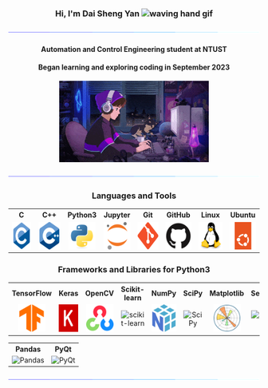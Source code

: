 <h3 align="center">Hi, I'm Dai Sheng Yan <img src="https://user-images.githubusercontent.com/72663882/171687151-bb31c996-c9d2-49c8-b593-734946893b23.gif" alt="waving hand gif" aria-hidden="true" width="30" /></h3>

<p align="center">
 <img alt="line" width="800" height="auto" src="/image/line.gif"/>
</p>

<h4 align="center">Automation and Control Engineering student at NTUST</h4>
<h4 align="center">Began learning and exploring coding in September 2023</h4>

<p align="center">
 <img alt="coding" width="300" height="auto" src="/image/coding.gif"/>
</p>

<p align="center">
 <img alt="line" width="800" height="auto" src="/image/line.gif"/>
</p>

<h3 align="center">Languages and Tools</h3>

<div align="center">
  <table>
    <tr>
      <th>C</th>
      <th>C++</th>
      <th>Python3</th>
      <th>Jupyter</th>
      <th>Git</th>
      <th>GitHub</th>
      <th>Linux</th>
      <th>Ubuntu</th>
    </tr>
    <tr>
      <td align="center">
        <img src="https://github.com/devicons/devicon/raw/master/icons/c/c-original.svg" title="C" alt="C" width="55" height="55"/>
      </td>
      <td align="center">
        <img src="https://raw.githubusercontent.com/devicons/devicon/master/icons/cplusplus/cplusplus-original.svg" title="C++" alt="C++" width="55" height="55"/>
      </td>
      <td align="center">
        <img src="https://github.com/devicons/devicon/raw/master/icons/python/python-original.svg" title="Python" alt="Python" width="55" height="55"/>
      </td>
      <td align="center">
        <img src="https://github.com/devicons/devicon/raw/master/icons/jupyter/jupyter-original.svg" title="Jupyter" alt="Jupyter" width="55" height="55"/>
      </td>
      <td align="center">
        <img src="https://github.com/devicons/devicon/raw/master/icons/git/git-original.svg" title="Git" alt="Git" width="55" height="55"/>
      </td>
      <td align="center">
        <img src="https://github.com/devicons/devicon/raw/master/icons/github/github-original.svg" title="GitHub" alt="GitHub" width="55" height="55"/>
      </td>
      <td align="center">
        <img src="https://github.com/devicons/devicon/blob/master/icons/linux/linux-original.svg" title="Linux" alt="Linux" width="55" height="55"/>
      </td>
      <td align="center">
        <img src="https://github.com/devicons/devicon/blob/master/icons/ubuntu/ubuntu-original.svg" title="Ubuntu" alt="Ubuntu" width="55" height="55"/>
      </td>
    </tr>
  </table>
</div>

<h3 align="center">Frameworks and Libraries for Python3</h3>

<div align="center">
  <table>
    <tr>
      <th>TensorFlow</th>
      <th>Keras</th>
      <th>OpenCV</th>
      <th>Scikit-learn</th>
      <th>NumPy</th>
      <th>SciPy</th>
      <th>Matplotlib</th>
      <th>Seaborn</th>
    </tr>
    <tr>
      <td align="center">
        <img src="https://github.com/devicons/devicon/raw/master/icons/tensorflow/tensorflow-original.svg" title="TensorFlow" alt="TensorFlow" width="55" height="55"/>
      </td>
      <td align="center">
        <img src="https://github.com/devicons/devicon/raw/master/icons/keras/keras-original.svg" title="Keras" alt="Keras" width="55" height="55"/>
      </td>
      <td align="center">
        <img src="https://github.com/devicons/devicon/raw/master/icons/opencv/opencv-original.svg" title="OpenCV" alt="OpenCV" width="55" height="55"/>
      </td>
      <td align="center">
        <img src="https://raw.githubusercontent.com/scikit-learn/scikit-learn/main/doc/logos/scikit-learn-logo.png" title="scikit-learn" alt="scikit-learn" width="55" height="55"/>
      </td>
      <td align="center">
        <img src="https://github.com/devicons/devicon/raw/master/icons/numpy/numpy-original.svg" title="NumPy" alt="NumPy" width="55" height="55"/>
      </td>
      <td align="center">
        <img src="https://upload.wikimedia.org/wikipedia/commons/b/b2/SCIPY_2.svg" title="SciPy" alt="SciPy" width="55" height="40"/>
      </td>
      <td align="center">
        <img src="https://github.com/devicons/devicon/raw/master/icons/matplotlib/matplotlib-original.svg" title="Matplotlib" alt="Matplotlib" width="55" height="55"/>
      </td>
      <td align="center">
        <img src="https://seaborn.pydata.org/_images/logo-tall-lightbg.svg" title="Seaborn" alt="Seaborn" width="55" height="55"/>
      </td>
    </tr>
  </table>
</div>

<div align="center">
  <table>
    <tr>
      <th>Pandas</th>
      <th>PyQt</th>
    </tr>
    <tr>
      <td align="center">
        <img src="https://upload.wikimedia.org/wikipedia/commons/2/22/Pandas_mark.svg" title="Pandas" alt="Pandas" width="55" height="55"/>
      </td>
      <td align="center">
        <img src="https://upload.wikimedia.org/wikipedia/commons/e/e6/Python_and_Qt.svg" title="PyQt" alt="PyQt" width="55" height="55"/>
      </td>
    </tr>
  </table>
</div>

<p align="center">
 <img alt="line" width="800" height="auto" src="/image/line.gif"/>
</p>
